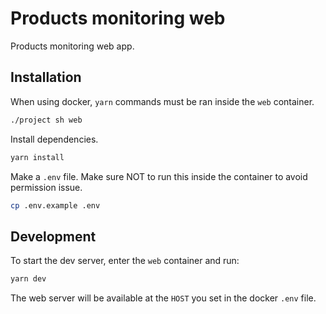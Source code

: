 # Products monitoring web

Products monitoring web app.

## Installation

When using docker, `yarn` commands must be ran inside the `web` container.

```sh
./project sh web
```

Install dependencies.

```sh
yarn install
```

Make a `.env` file. Make sure NOT to run this inside the container to avoid permission issue.

```sh
cp .env.example .env
```

## Development

To start the dev server, enter the `web` container and run:

```sh
yarn dev
```

The web server will be available at the `HOST` you set in the docker `.env` file.

